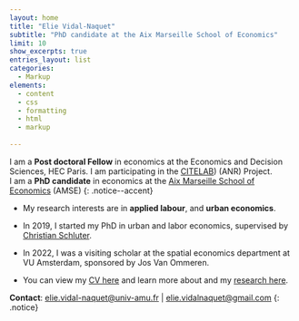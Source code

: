 ```yaml
---
layout: home
title: "Elie Vidal-Naquet"
subtitle: "PhD candidate at the Aix Marseille School of Economics"
limit: 10
show_excerpts: true
entries_layout: list
categories:
  - Markup
elements:
  - content
  - css
  - formatting
  - html
  - markup  
  
---
```

 I am a **Post doctoral Fellow** in economics at the Economics and Decision Sciences, HEC Paris.  I am participating in the [CITELAB](https://sites.google.com/hec.fr/tomasz-michalski/research/citelab-anr-project)) (ANR) Project.  
 I am a **PhD candidate** in economics at the [Aix Marseille School of Economics](https://www.amse-aixmarseille.fr/en/members/vidal-naquet) (AMSE) 
{: .notice--accent}

* My research interests are in **applied labour**, and **urban economics**.

* In 2019, I started my PhD in urban and labor economics, supervised by [Christian Schluter](https://christianschluter.github.io/).

* In 2022, I was a visiting scholar at the spatial economics department at VU Amsterdam, sponsored by Jos Van Ommeren.

* You can view my [CV here](https://elievidalnaquet.github.io/website/cv/) and learn more about and my [research here](https://elievidalnaquet.github.io/website/research/).


<i class="fa fa-envelope"></i> **Contact**: elie.vidal-naquet@univ-amu.fr | elie.vidalnaquet@gmail.com 
{: .notice}
